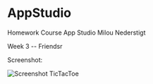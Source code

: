 # AppStudio
Homework Course App Studio Milou Nederstigt

Week 3 -- Friendsr 

Screenshot:

![Screenshot TicTacToe](doc/ScreenshotFriendsr.jpg)
